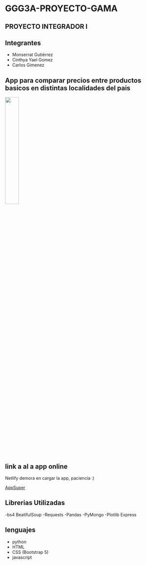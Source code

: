 # GGG3A-PROYECTO-GAMA
## PROYECTO INTEGRADOR I
## Integrantes

- Monserrat Gutiérrez
- Cinthya Yael Gomez
- Carlos Gimenez

## App para comparar precios entre productos basicos en distintas localidades del pais

<img src="https://i.ibb.co/XpwtM47/image.png" width=30% height=30%> 

## link a al a app online
Netlify demora en cargar la app, paciencia :)

[AppSuper](https://splendorous-chebakia-4e472b.netlify.app/)

## Librerias Utilizadas
-bs4 BeatifulSoup
-Requests
-Pandas
-PyMongo
-Plotlib Express

## lenguajes
- python
- HTML
- CSS (Bootstrap 5)
- javascript



